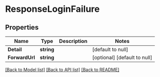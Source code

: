 # ResponseLoginFailure

## Properties
Name | Type | Description | Notes
------------ | ------------- | ------------- | -------------
**Detail** | **string** |  | [default to null]
**ForwardUrl** | **string** |  | [optional] [default to null]

[[Back to Model list]](../README.md#documentation-for-models) [[Back to API list]](../README.md#documentation-for-api-endpoints) [[Back to README]](../README.md)

